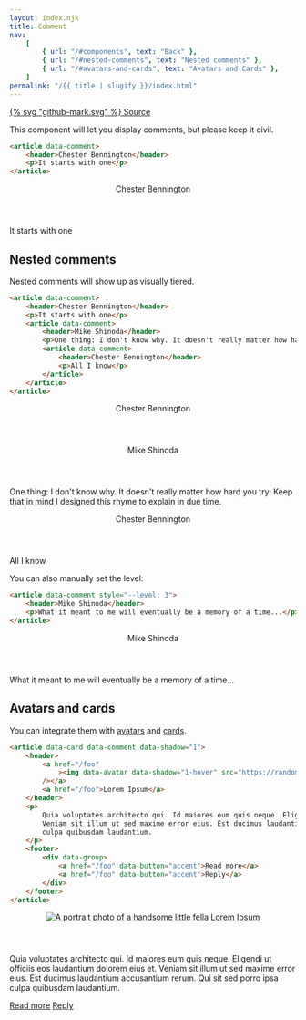 ```yaml
---
layout: index.njk
title: Comment
nav:
    [
        { url: "/#components", text: "Back" },
        { url: "/#nested-comments", text: "Nested comments" },
        { url: "/#avatars-and-cards", text: "Avatars and Cards" },
    ]
permalink: "/{{ title | slugify }}/index.html"
---
```


<a href="https://github.com/iamschulz/ssstyles/blob/main/css/comment.css" data-button>{% svg "github-mark.svg" %} Source</a>

This component will let you display comments, but please keep it civil.

```html
<article data-comment>
	<header>Chester Bennington</header>
	<p>It starts with one</p>
</article>
```

<article data-comment>
	<header>Chester Bennington</header>
	<p>It starts with one</p>
</article>

## Nested comments

Nested comments will show up as visually tiered.

```html
<article data-comment>
	<header>Chester Bennington</header>
	<p>It starts with one</p>
	<article data-comment>
		<header>Mike Shinoda</header>
		<p>One thing: I don't know why. It doesn't really matter how hard you try. Keep that in mind I designed this rhyme to explain in due time.</p>
		<article data-comment>
			<header>Chester Bennington</header>
			<p>All I know</p>
		</article>
	</article>
</article>
```

<article data-comment>
	<header>Chester Bennington</header>
	<article data-comment>
    	<header>Mike Shinoda</header>
    	<p>One thing: I don't know why. It doesn't really matter how hard you try. Keep that in mind I designed this rhyme to explain in due time.</p>
    	<article data-comment>
    		<header>Chester Bennington</header>
    		<p>All I know</p>
    	</article>
    </article>
</article>

You can also manually set the level:

```html
<article data-comment style="--level: 3">
	<header>Mike Shinoda</header>
	<p>What it meant to me will eventually be a memory of a time...</p>
</article>
```

<article data-comment style="--level: 3">
	<header>Mike Shinoda</header>
	<p>What it meant to me will eventually be a memory of a time...</p>
</article>

## Avatars and cards

You can integrate them with [avatars](/avatar) and [cards](/card).

```html
<article data-card data-comment data-shadow="1">
	<header>
		<a href="/foo"
			><img data-avatar data-shadow="1-hover" src="https://randomuser.me/api/portraits/lego/1.jpg" alt=""
		/></a>
		<a href="/foo">Lorem Ipsum</a>
	</header>
	<p>
		Quia voluptates architecto qui. Id maiores eum quis neque. Eligendi ut officiis eos laudantium dolorem eius et.
		Veniam sit illum ut sed maxime error eius. Est ducimus laudantium accusantium rerum. Qui sit sed porro ipsa
		culpa quibusdam laudantium.
	</p>
	<footer>
		<div data-group>
			<a href="/foo" data-button="accent">Read more</a>
			<a href="/foo" data-button="accent">Reply</a>
		</div>
	</footer>
</article>
```

<article data-card data-comment data-shadow="1">
    <header>
        <a href="/foo"><img data-avatar data-shadow="1-hover" src="https://randomuser.me/api/portraits/lego/1.jpg" alt="A portrait photo of a handsome little fella"></a>
        <a href="/foo">Lorem Ipsum</a>
    </header>
    <p>Quia voluptates architecto qui. Id maiores eum quis neque. Eligendi ut officiis eos laudantium dolorem eius et. Veniam sit illum ut sed maxime error eius. Est ducimus laudantium accusantium rerum. Qui sit sed porro ipsa culpa quibusdam laudantium.</p>
    <footer>
        <div data-group>
            <a href="/foo" data-button="accent">Read more</a>
            <a href="/foo" data-button="accent">Reply</a>
        </div>
    </footer>
</article>
